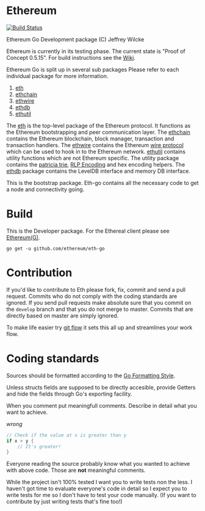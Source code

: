Ethereum
========

[![Build Status](https://travis-ci.org/ethereum/go-ethereum.png?branch=master)](https://travis-ci.org/ethereum/go-ethereum)

Ethereum Go Development package (C) Jeffrey Wilcke

Ethereum is currently in its testing phase. The current state is "Proof
of Concept 0.5.15". For build instructions see the [Wiki](https://github.com/ethereum/go-ethereum/wiki/Building-Ethereum(Go)).

Ethereum Go is split up in several sub packages Please refer to each
individual package for more information.
  1. [eth](https://github.com/ethereum/eth-go)
  2. [ethchain](https://github.com/ethereum/eth-go/tree/master/ethchain)
  3. [ethwire](https://github.com/ethereum/eth-go/tree/master/ethwire)
  4. [ethdb](https://github.com/ethereum/eth-go/tree/master/ethdb)
  5. [ethutil](https://github.com/ethereum/eth-go/tree/master/ethutil)

The [eth](https://github.com/ethereum/eth-go) is the top-level package
of the Ethereum protocol. It functions as the Ethereum bootstrapping and
peer communication layer. The [ethchain](https://github.com/ethereum/eth-go/tree/master/ethchain)
contains the Ethereum blockchain, block manager, transaction and
transaction handlers. The [ethwire](https://github.com/ethereum/eth-go/tree/master/ethwire) contains
the Ethereum [wire protocol](http://wiki.ethereum.org/index.php/Wire_Protocol) which can be used
to hook in to the Ethereum network. [ethutil](https://github.com/ethereum/eth-go/tree/master/ethutil) contains
utility functions which are not Ethereum specific. The utility package
contains the [patricia trie](http://wiki.ethereum.org/index.php/Patricia_Tree),
[RLP Encoding](http://wiki.ethereum.org/index.php/RLP) and hex encoding
helpers. The [ethdb](https://github.com/ethereum/eth-go/tree/master/ethdb) package
contains the LevelDB interface and memory DB interface.

This is the bootstrap package. Eth-go contains all the necessary code to
get a node and connectivity going.

Build
=======

This is the Developer package. For the Ethereal client please see
[Ethereum(G)](https://github.com/ethereum/go-ethereum).

`go get -u github.com/ethereum/eth-go`

Contribution
============

If you'd like to contribute to Eth please fork, fix, commit and
send a pull request. Commits who do not comply with the coding standards
are ignored. If you send pull requests make absolute sure that you
commit on the `develop` branch and that you do not merge to master.
Commits that are directly based on master are simply ignored.

To make life easier try [git flow](http://nvie.com/posts/a-successful-git-branching-model/) it sets
this all up and streamlines your work flow.

Coding standards
================

Sources should be formatted according to the [Go Formatting
Style](http://golang.org/doc/effective_go.html#formatting).

Unless structs fields are supposed to be directly accesible, provide
Getters and hide the fields through Go's exporting facility.

When you comment put meaningfull comments. Describe in detail what you
want to achieve.

*wrong*

```go
// Check if the value at x is greater than y
if x > y {
    // It's greater!
}
```

Everyone reading the source probably know what you wanted to achieve
with above code. Those are **not** meaningful comments.

While the project isn't 100% tested I want you to write tests non the
less. I haven't got time to evaluate everyone's code in detail so I
expect you to write tests for me so I don't have to test your code
manually. (If you want to contribute by just writing tests that's fine
too!)


